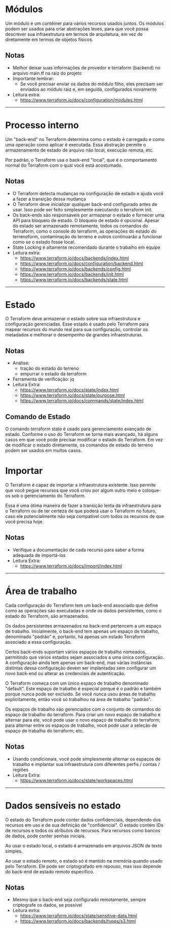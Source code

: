 # Módulos

Um módulo é um contêiner para vários recursos usados juntos. Os módulos podem ser usados para criar abstrações leves, para que você possa descrever sua infraestrutura em termos de arquitetura, em vez de diretamente em termos de objetos físicos.

## Notas

* Melhor deixar suas informações de provedor e terraform (backend) no arquivo main.tf na raiz do projeto
* Importante lembrar:
   * Se você precisar enviar os dados do módulo filho, eles precisam ser enviados ao módulo raiz e, em seguida, configurados novamente
* Leitura extra:
   * https://www.terraform.io/docs/configuration/modules.html

---

# Processo interno

Um "back-end" no Terraform determina como o estado é carregado e como uma operação como aplicar é executada. Essa abstração permite o armazenamento de estado de arquivo não local, execução remota, etc.

Por padrão, o Terraform usa o back-end "local", que é o comportamento normal do Terraform com o qual você está acostumado.

## Notas

* O Terraform detecta mudanças na configuração de estado e ajuda você a fazer a transição dessa mudança
* O Terraform deve inicializar qualquer back-end configurado antes de usar. Isso pode ser feito simplesmente executando o terraform init.
* Os back-ends são responsáveis ​​por armazenar o estado e fornecer uma API para bloqueio de estado. O bloqueio de estado é opcional. Apesar do estado ser armazenado remotamente, todos os comandos do Terraform, como o console do terraform, as operações do estado do terrenoform, contaminação do terreno e outros continuarão a funcionar como se o estado fosse local.
* State Locking é altamente recomendado durante o trabalho em equipe
* Leitura extra:
  * https://www.terraform.io/docs/backends/index.html
  * https://www.terraform.io/docs/configuration/backend.html
  * https://www.terraform.io/docs/backends/config.html
  * https://www.terraform.io/docs/backends/init.html
  * https://www.terraform.io/docs/backends/state.html

---

# Estado

O Terraform deve armazenar o estado sobre sua infraestrutura e configuração gerenciadas. Esse estado é usado pelo Terraform para mapear recursos do mundo real para sua configuração, controlar os metadados e melhorar o desempenho de grandes infraestruturas.

## Notas

* Análise:
  * tração do estado do terreno
  * empurrar o estado da terraform
* Ferramenta de verificação: jq
* Leitura Extra:
  * https://www.terraform.io/docs/state/index.html
  * https://www.terraform.io/docs/state/purpose.html
  * https://www.terraform.io/docs/commands/state/index.html

## Comando de Estado

O comando terraform state é usado para gerenciamento avançado de estado. Conforme o uso do Terraform se torna mais avançado, há alguns casos em que você pode precisar modificar o estado do Terraform. Em vez de modificar o estado diretamente, os comandos de estado do terreno podem ser usados ​​em muitos casos.

# Importar

O Terraform é capaz de importar a infraestrutura existente. Isso permite que você pegue recursos que você criou por algum outro meio e coloque-os sob o gerenciamento do Terraform.

Essa é uma ótima maneira de fazer a transição lenta da infraestrutura para o Terraform ou de ter certeza de que poderá usar o Terraform no futuro, caso ele potencialmente não seja compatível com todos os recursos de que você precisa hoje.

## Notas

* Verifique a documentação de cada recurso para saber a forma adequada de importá-los
* Leitura Extra:
  * https://www.terraform.io/docs/import/index.html

---

# Área de trabalho

Cada configuração do Terraform tem um back-end associado que define como as operações são executadas e onde os dados persistentes, como o estado do Terraform, são armazenados.

Os dados persistentes armazenados no back-end pertencem a um espaço de trabalho. Inicialmente, o back-end tem apenas um espaço de trabalho, denominado "padrão" e, portanto, há apenas um estado Terraform associado a essa configuração.

Certos back-ends suportam vários espaços de trabalho nomeados, permitindo que vários estados sejam associados a uma única configuração. A configuração ainda tem apenas um back-end, mas várias instâncias distintas dessa configuração devem ser implantadas sem configurar um novo back-end ou alterar as credenciais de autenticação.

O Terraform começa com um único espaço de trabalho denominado "default". Este espaço de trabalho é especial porque é o padrão e também porque nunca pode ser excluído. Se você nunca usou áreas de trabalho explicitamente, então você só trabalhou na área de trabalho "padrão".

Os espaços de trabalho são gerenciados com o conjunto de comandos do espaço de trabalho do terraform. Para criar um novo espaço de trabalho e alternar para ele, você pode usar o novo espaço de trabalho do terraform; para alternar entre os espaços de trabalho, você pode usar a seleção de espaço de trabalho do terraform; etc.

## Notas

* Usando condicionais, você pode simplesmente alternar os espaços de trabalho e implantar sua infraestrutura com diferentes perfis / contas / regiões
* Leitura Extra:
  * https://www.terraform.io/docs/state/workspaces.html

---

# Dados sensíveis no estado

O estado do Terraform pode conter dados confidenciais, dependendo dos recursos em uso e de sua definição de "confidencial". O estado contém IDs de recursos e todos os atributos de recursos. Para recursos como bancos de dados, pode conter senhas iniciais.

Ao usar o estado local, o estado é armazenado em arquivos JSON de texto simples.

Ao usar o estado remoto, o estado só é mantido na memória quando usado pelo Terraform. Ele pode ser criptografado em repouso, mas isso depende do back-end de estado remoto específico.

## Notas

* Mesmo que o back-end seja configurado remotamente, sempre criptografe os dados, se possível
* Leitura extra:
  * https://www.terraform.io/docs/state/sensitive-data.html
  * https://www.terraform.io/docs/backends/types/s3.html